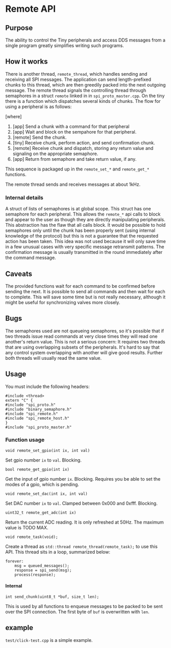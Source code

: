 # Remote API

## Purpose

The ability to control the Tiny peripherals and access DDS messages from a single program greatly simplifies writing such programs.

## How it works

There is another thread, `remote_thread`, which handles sending and receiving all SPI messages. The application can send length-prefixed chunks to this thread, which are then greedily packed into the next outgoing message. The remote thread signals the controlling thread through semaphores in a struct `remote` linked in in `spi_proto_master.cpp`. On the tiny there is a function which dispatches several kinds of chunks. The flow for using a peripheral is as follows:

[where]  

1. [app] Send a chunk with a command for that peripheral
2. [app] Wait and block on the sempahore for that peripheral.
3. [remote] Send the chunk.
4. [tiny] Receive chunk, perform action, and send confirmation chunk.
5. [remote] Receive chunk and dispatch, storing any return value and signaling on the appropriate semaphore.
6. [app] Return from semaphore and take return value, if any.

This sequence is packaged up in the `remote_set_*` and `remote_get_*` functions.

The remote thread sends and receives messages at about 1kHz.

### Internal details

A struct of lists of semaphores is at global scope. This struct has one semaphore for each peripheral. This allows the `remote_*` api calls to block and appear to the user as though they are directly manipulating peripherals. This abstraction has the flaw that all calls block. It would be possible to hold semaphores only until the chunk has been properly sent (using internal knowledge of the protocol) but this is not a guarantee that the requested action has been taken. This idea was not used because it will only save time in a few unusual cases with very specific message retransmit patterns. The confirmation message is usually transmitted in the round immediately after the command message.

## Caveats

The provided functions wait for each command to be confirmed before sending the next. It is possible to send all commands and then wait for each to complete. This will save some time but is not really necessary, although it might be useful for synchronizing valves more closely.

## Bugs

The semaphores used are not queueing semaphores, so it's possible that if two threads issue read commands at very close times they will read one another's return value. This is not a serious concern: It requires two threads that are using overlapping subsets of the peripherals. It's hard to say that any control system overlapping with another will give good results. Further both threads will usually read the same value.

## Usage

You must include the following headers:

    #include <thread>
    extern "C" {
    #include "spi_proto.h"
    #include "binary_semaphore.h"
    #include "spi_remote.h"
    #include "spi_remote_host.h"
    }
    #include "spi_proto_master.h"

### Function usage

`void remote_set_gpio(int ix, int val)`

Set gpio number `ix` to `val`. Blocking.

`bool remote_get_gpio(int ix)`

Get the input of gpio number `ix`. Blocking. Requires you be able to set the modes of a gpio, which is pending.

`void remote_set_dac(int ix, int val)`

Set DAC number `ix` to `val`. Clamped between 0x000 and 0xfff. Blocking.

`uint32_t remote_get_adc(int ix)`

Return the current ADC reading. It is only refreshed at 50Hz. The maximum value is TODO MAX.

`void remote_task(void);`

Create a thread as `std::thread remote_thread(remote_task);` to use this API. This thread sits in a loop, summarized below:

    forever:
        msg = queued_messages();
        response = spi_send(msg);
        process(response);

#### Internal

`int send_chunk(uint8_t *buf, size_t len);`

This is used by all functions to enqueue messages to be packed to be sent over the SPI connection. The first byte of `buf` is overwritten with `len`.

## example

`test/click-test.cpp` is a simple example.

